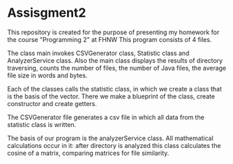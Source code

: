 # Assisgment2
This repository is created for the purpose of presenting my homework for the course "Programming 2" at FHNW
This program consists of 4 files.

The class main invokes CSVGenerator class, Statistic class and AnalyzerService class. Also the main class displays the results of directory traversing, counts the number of files, the number of Java files, the average file size in words and bytes. 

Each of the classes calls the statistic class, in which we create a class that is the basis of the vector. There we make a blueprint of the class, create constructor and create getters. 

The CSVGenerator file generates a csv file in which all data from the statistic class is written.

The basis of our program is the analyzerService class. All mathematical calculations occur in it: after directory is analyzed this class calculates the cosine of a matrix, comparing matrices for file similarity.
